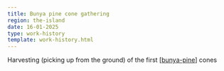 ```yaml
---
title: Bunya pine cone gathering
region: the-island
date: 16-01-2025
type: work-history
template: work-history.html
---
```


Harvesting (picking up from the ground) of the first [[bunya-pine]] cones


[//begin]: # "Autogenerated link references for markdown compatibility"
[bunya-pine]: ../../plants/bunya-pine "Bunya Pine"
[//end]: # "Autogenerated link references"
